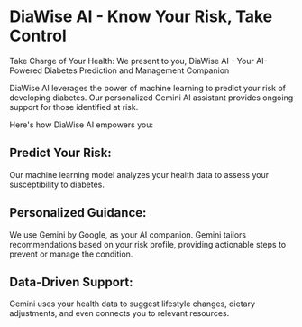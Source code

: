 # DiaWise AI - Know Your Risk, Take Control
Take Charge of Your Health: 
We present to you, 
DiaWise AI - Your AI-Powered Diabetes Prediction and Management Companion

DiaWise AI leverages the power of machine learning to predict your risk of developing diabetes.
Our personalized Gemini AI assistant provides ongoing support for those identified at risk.



Here's how DiaWise AI empowers you:

## Predict Your Risk:
Our machine learning model analyzes your health data to assess your susceptibility to diabetes.

## Personalized Guidance: 
We use Gemini by Google, as your AI companion. Gemini tailors recommendations based on your risk profile, 
providing actionable steps to prevent or manage the condition.

## Data-Driven Support: 
Gemini uses your health data to suggest lifestyle changes, dietary adjustments, and even connects you to relevant resources.


